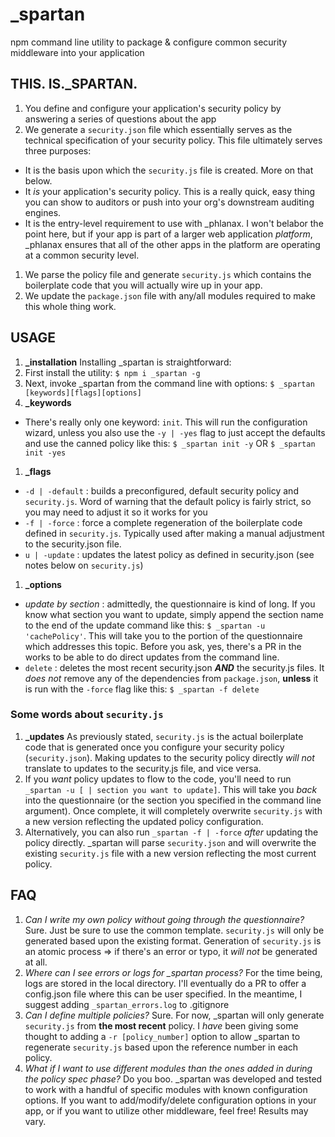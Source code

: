 # \_spartan
npm command line utility to package &amp; configure common security middleware into your application

## THIS. IS.\_SPARTAN.
1. You define and configure your application's security policy by answering a series of questions about the app
1. We generate a `security.json` file which essentially serves as the technical specification of your security policy. This file ultimately serves three purposes:
  *  It is the basis upon which the `security.js` file is created. More on that below.
  * It _is_ your application's security policy. This is a really quick, easy thing you can show to auditors or push into your org's downstream auditing engines.
  * It is the entry-level requirement to use with \_phlanax. I won't belabor the point here, but if your app is part of a larger web application _platform_, \_phlanax ensures that all of the other apps in the platform are operating at a common security level.
1. We parse the policy file and generate `security.js` which contains the boilerplate code that you will actually wire up in your app.
1. We update the `package.json` file with any/all modules required to make this whole thing work.

## USAGE
1. **\_installation**
Installing \_spartan is straightforward:
  1. First install the utility: `$ npm i _spartan -g`
  1. Next, invoke \_spartan from the command line with options: `$ _spartan [keywords][flags][options]`
1. **\_keywords**
  * There's really only one keyword: `init`. This will run the configuration wizard, unless you also use the `-y | -yes` flag to just accept the defaults and use the canned policy like this: `$ _spartan init -y` OR `$ _spartan init -yes`
1. **\_flags**
  * `-d | -default` : builds a preconfigured, default security policy and `security.js`. Word of warning that the default policy is fairly strict, so you may need to adjust it so it works for you
  * `-f | -force` : force a complete regeneration of the boilerplate code defined in `security.js`. Typically used after making a manual adjustment to the security.json file.
  * `u | -update` : updates the latest policy as defined in security.json (see notes below on `security.js`)
1. **\_options**
  * _update by section_ : admittedly, the questionnaire is kind of long. If you know what section you want to update, simply append the section name to the end of the update command like this: `$ _spartan -u 'cachePolicy'`. This will take you to the portion of the questionnaire which addresses this topic. Before you ask, yes, there's a PR in the works to be able to do direct updates from the command line.
  * `delete` : deletes the most recent security.json _**AND**_ the security.js files. It _does not_ remove any of the dependencies from `package.json`, **unless** it is run with the `-force` flag like this: `$ _spartan -f delete`   

### Some words about `security.js`
1. **\_updates** As previously stated, `security.js` is the actual boilerplate code that is generated once you configure your security policy (`security.json`). Making updates to the security policy directly _will not_ translate to updates to the security.js file, and vice versa.
  1. If you _want_ policy updates to flow to the code, you'll need to run `_spartan -u [ | section you want to update]`. This will take you _back_ into the questionnaire (or the section you specified in the command line argument). Once complete, it will completely overwrite `security.js` with a new version reflecting the updated policy configuration.
  1. Alternatively, you can also run `_spartan -f | -force` _after_ updating the policy directly. \_spartan will parse `security.json` and will overwrite the existing `security.js` file with a new version reflecting the most current policy.

## FAQ
1. _Can I write my own policy without going through the questionnaire?_
Sure. Just be sure to use the common template. `security.js` will only be generated based upon the existing format. Generation of `security.js` is an atomic process => if there's an error or typo, it _will not_ be generated at all.
1. _Where can I see errors or logs for \_spartan process?_
For the time being, logs are stored in the local directory. I'll eventually do a PR to offer a config.json file where this can be user specified. In the meantime, I suggest adding `_spartan_errors.log` to .gitignore
1. _Can I define multiple policies?_
Sure. For now, \_spartan will only generate `security.js` from **the most recent** policy. I _have_ been giving some thought to adding a `-r [policy_number]` option to allow \_spartan to regenerate `security.js` based upon the reference number in each policy.
1. _What if I want to use different modules than the ones added in during the policy spec phase?_
Do you boo. \_spartan was developed and tested to work with a handful of specific modules with known configuration options. If you want to add/modify/delete configuration options in your app, or if you want to utilize other middleware, feel free! Results may vary.  
